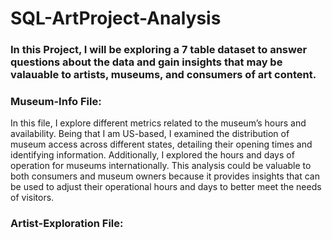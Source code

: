 # SQL-ArtProject-Analysis


### In this Project, I will be exploring a 7 table dataset to answer questions about the data and gain insights that may be valauable to artists, museums, and consumers of art content.


### Museum-Info File:
In this file, I explore different metrics related to the museum’s hours and availability. Being that I am US-based, I examined the distribution of museum access across different states, detailing their opening times and identifying information. Additionally, I explored the hours and days of operation for museums internationally. This analysis could be valuable to both consumers and museum owners because it provides insights that can be used to adjust their operational hours and days to better meet the needs of visitors.


### Artist-Exploration File:
